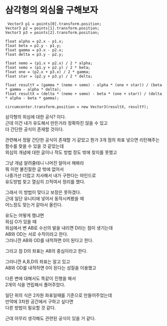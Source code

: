 # 삼각형의 외심을 구해보자

```
 Vector3 p1 = points[0].transform.position;
Vector3 p2 = points[1].transform.position;
Vector3 p3 = points[2].transform.position;

float alpha = p2.x - p1.x;
float beta = p2.y - p1.y;
float gamma = p3.x - p2.x;
float delta = p3.y - p2.y;

float nemo = (p1.x + p2.x) / 2 * alpha;
float semo = (p1.y + p2.y) / 2 * beta;
float one = (p2.x + p3.x) / 2 * gamma;
float star = (p2.y + p3.y) / 2 * delta;

float resultY = (gamma * (nemo + semo) - alpha * (one + star)) / (beta * gamma - alpha * delta);
float resultX = (delta * (nemo + semo) - beta * (one + star)) / (delta * alpha - beta * gamma);

circumcenter.transform.position = new Vector3(resultX, resultY);
```

삼각형의 외심에 대한 공식? 이다.  
근데 이건 내가 유도해서 만든거라 정확하진 않을 수 있고  
더 간단한 공식이 존재할 것이다.  

관련해서 정말 간단한 공식이 존재할 거 같았고 
뭔가 3개 점의 좌표 넣으면 리턴해주는 함수를 찾을 수 있을 것 같았는데   
외심의 개념에 대한 글이나 작도 방법 정도 밖에 찾지를 못했고  

그냥 개념 알려줄테니 나머진 알아서 해봐라  
뭐 이런 불친절한 글 밖에 없어서  
나중가선 더럽고 치사해서 내가 구한다는 마인드로  
유도방법 찾고 열심히 끄적여서 정리를 했다.  

그래서 이 방법이 맞다고 보장은 못하겠다.  
근데 일단 유니티에 넣어서 동작시켜봤을 때  
어느정도 맞는거 같아서 올린다.  

유도는 어떻게 했냐면  
외심 O가 있을 때  
외심에서 변 AB로 수선의 발을 내리면 D라는 점이 생기는데  
AB와 OD는 서로 수직이라고 한다.  
그러니깐 AB와 OD를 내적하면 0이 된다고 한다.  

그리고 점 D의 좌표는 AB의 중심이라고 한다.  

그러니깐 A,B,D의 좌표는 알고 있고  
AB와 OD를 내적하면 0이 된다는 성질을 이용했고  

다른 변에 대해서도 똑같이 진행을 해서  
2개의 식을 연립해서 풀어주었다.  

일단 위의 식은 2차원 좌표일때를 기준으로 만들어주었는데  
만약에 3차원 공간에서 구하고 싶다면  
다른 방법이 필요할 것 같다.  

근데 아무리 생각해도 관련된 공식이 있을 거 같다.  
